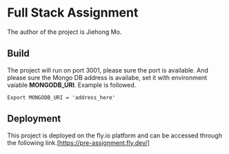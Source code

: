 # Full Stack Assignment

The author of the project is Jiehong Mo.

## Build

The project will run on port 3001, please sure the port is available. And please sure the Mongo DB address is availabe, set it with environment vaiable **MONGODB_URI**. Example is followed.

    Export MONGODB_URI = 'address_here'
    
## Deployment

This project is deployed on the fly.io platform and can be accessed through the following link.[https://pre-assignment.fly.dev/]
